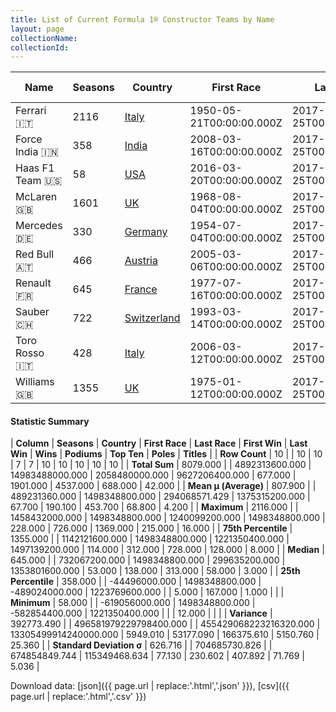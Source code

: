 ```yaml
---
title: List of Current Formula 1® Constructor Teams by Name
layout: page
collectionName: 
collectionId: 
---
```




| Name | Seasons | Country | First Race | Last Race | First Win | Last Win | Wins | Podiums | Top Ten | Poles | Titles |
|--|--|--|--|--|--|--|--|--|--|--|--|
| Ferrari 🇮🇹 | 2116 | [Italy](/f1/countries/italy) | 1950-05-21T00:00:00.000Z | 2017-06-25T00:00:00.000Z | 1951-07-14T00:00:00.000Z | 2017-05-28T00:00:00.000Z | 228 | 726 | 1369 | 215 | 16 |
| Force India 🇮🇳 | 358 | [India](/f1/countries/india) | 2008-03-16T00:00:00.000Z | 2017-06-25T00:00:00.000Z |   |   | 0 | 5 | 167 | 1 | 0 |
| Haas F1 Team 🇺🇸 | 58 | [USA](/f1/countries/usa) | 2016-03-20T00:00:00.000Z | 2017-06-25T00:00:00.000Z |   |   | 0 | 0 | 12 | 0 | 0 |
| McLaren 🇬🇧 | 1601 | [UK](/f1/countries/uk) | 1968-08-04T00:00:00.000Z | 2017-06-25T00:00:00.000Z | 1972-03-04T00:00:00.000Z | 2012-11-25T00:00:00.000Z | 178 | 469 | 963 | 155 | 8 |
| Mercedes 🇩🇪 | 330 | [Germany](/f1/countries/germany) | 1954-07-04T00:00:00.000Z | 2017-06-25T00:00:00.000Z | 1954-07-04T00:00:00.000Z | 2017-06-11T00:00:00.000Z | 68 | 138 | 251 | 79 | 3 |
| Red Bull 🇦🇹 | 466 | [Austria](/f1/countries/austria) | 2005-03-06T00:00:00.000Z | 2017-06-25T00:00:00.000Z | 2009-04-19T00:00:00.000Z | 2017-06-25T00:00:00.000Z | 53 | 140 | 326 | 58 | 4 |
| Renault 🇫🇷 | 645 | [France](/f1/countries/france) | 1977-07-16T00:00:00.000Z | 2017-06-25T00:00:00.000Z | 1979-07-01T00:00:00.000Z | 2008-10-12T00:00:00.000Z | 35 | 100 | 313 | 51 | 2 |
| Sauber 🇨🇭 | 722 | [Switzerland](/f1/countries/switzerland) | 1993-03-14T00:00:00.000Z | 2017-06-25T00:00:00.000Z |   |   | 0 | 10 | 282 | 0 | 0 |
| Toro Rosso 🇮🇹 | 428 | [Italy](/f1/countries/italy) | 2006-03-12T00:00:00.000Z | 2017-06-25T00:00:00.000Z | 2008-09-14T00:00:00.000Z | 2008-09-14T00:00:00.000Z | 1 | 1 | 126 | 1 | 0 |
| Williams 🇬🇧 | 1355 | [UK](/f1/countries/uk) | 1975-01-12T00:00:00.000Z | 2017-06-25T00:00:00.000Z | 1979-07-14T00:00:00.000Z | 2012-05-13T00:00:00.000Z | 114 | 312 | 728 | 128 | 9 |

#### Statistic Summary

| **Column** | **Seasons** | **Country** | **First Race** | **Last Race** | **First Win** | **Last Win** | **Wins** | **Podiums** | **Top Ten** | **Poles** | **Titles** |
| **Row Count** | 10 |  | 10 | 10 | 7 | 7 | 10 | 10 | 10 | 10 | 10 |
| **Total Sum** | 8079.000 |  | 4892313600.000 | 14983488000.000 | 2058480000.000 | 9627206400.000 | 677.000 | 1901.000 | 4537.000 | 688.000 | 42.000 |
| **Mean μ (Average)** | 807.900 |  | 489231360.000 | 1498348800.000 | 294068571.429 | 1375315200.000 | 67.700 | 190.100 | 453.700 | 68.800 | 4.200 |
| **Maximum** | 2116.000 |  | 1458432000.000 | 1498348800.000 | 1240099200.000 | 1498348800.000 | 228.000 | 726.000 | 1369.000 | 215.000 | 16.000 |
| **75th Percentile** | 1355.000 |  | 1142121600.000 | 1498348800.000 | 1221350400.000 | 1497139200.000 | 114.000 | 312.000 | 728.000 | 128.000 | 8.000 |
| **Median** | 645.000 |  | 732067200.000 | 1498348800.000 | 299635200.000 | 1353801600.000 | 53.000 | 138.000 | 313.000 | 58.000 | 3.000 |
| **25th Percentile** | 358.000 |  | -44496000.000 | 1498348800.000 | -489024000.000 | 1223769600.000 |  | 5.000 | 167.000 | 1.000 |  |
| **Minimum** | 58.000 |  | -619056000.000 | 1498348800.000 | -582854400.000 | 1221350400.000 |  |  | 12.000 |  |  |
| **Variance** | 392773.490 |  | 496581979229798400.000 |  | 455429068223216320.000 | 13305499914240000.000 | 5949.010 | 53177.090 | 166375.610 | 5150.760 | 25.360 |
| **Standard Deviation σ** | 626.716 |  | 704685730.826 |  | 674854849.744 | 115349468.634 | 77.130 | 230.602 | 407.892 | 71.769 | 5.036 |

Download data: [json]({{ page.url | replace:'.html','.json' }}), [csv]({{ page.url | replace:'.html','.csv' }})
